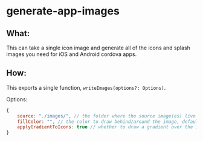 # generate-app-images

## What:

This can take a single icon image and generate all of the icons and splash images you need for iOS and Android cordova apps.

## How: 

This exports a single function, `writeImages(options?: Options)`.

Options:
```javascript
{
    source: "./images/", // the folder where the source image(es) live
    fillColor: "", // the color to draw behind/around the image, default value is "". The special value "" (empty string) actually means we sample the top-left pixel and use that color
    applyGradientToIcons: true // whether to draw a gradient over the image to give it a 3d look
}
```

